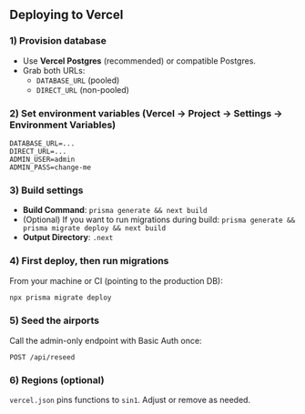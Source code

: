 
## Deploying to Vercel

### 1) Provision database
- Use **Vercel Postgres** (recommended) or compatible Postgres.
- Grab both URLs:
  - `DATABASE_URL` (pooled)
  - `DIRECT_URL` (non-pooled)

### 2) Set environment variables (Vercel → Project → Settings → Environment Variables)
```
DATABASE_URL=...
DIRECT_URL=...
ADMIN_USER=admin
ADMIN_PASS=change-me
```

### 3) Build settings
- **Build Command**: `prisma generate && next build`
- (Optional) If you want to run migrations during build:
  `prisma generate && prisma migrate deploy && next build`
- **Output Directory**: `.next`

### 4) First deploy, then run migrations
From your machine or CI (pointing to the production DB):
```bash
npx prisma migrate deploy
```

### 5) Seed the airports
Call the admin-only endpoint with Basic Auth once:
```
POST /api/reseed
```

### 6) Regions (optional)
`vercel.json` pins functions to `sin1`. Adjust or remove as needed.
